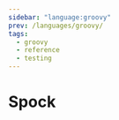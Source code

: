 ```yaml
---
sidebar: "language:groovy"
prev: /languages/groovy/
tags:
  - groovy
  - reference
  - testing
---
```


# Spock

<!--
TODO: Finish this reference
TODO: Add tutorial and link to it
TODO: Add any recipes and link to them
-->

